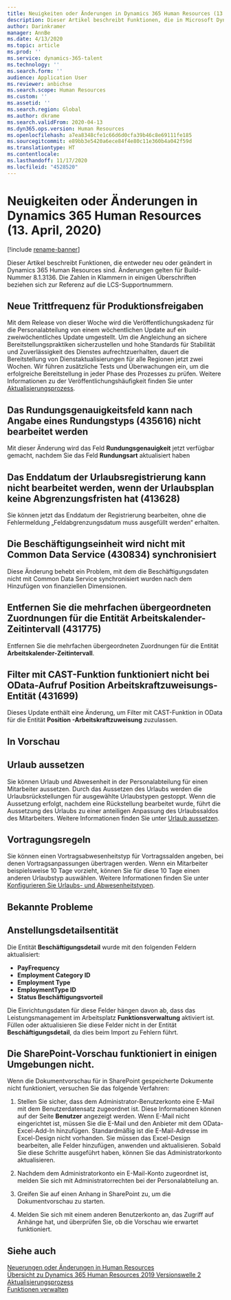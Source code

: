 ```yaml
---
title: Neuigkeiten oder Änderungen in Dynamics 365 Human Resources (13. April, 2020)
description: Dieser Artikel beschreibt Funktionen, die in Microsoft Dynamics 365 Human Resources für den 13. April 2020 neu sind oder geändert wurden.
author: Darinkramer
manager: AnnBe
ms.date: 4/13/2020
ms.topic: article
ms.prod: ''
ms.service: dynamics-365-talent
ms.technology: ''
ms.search.form: ''
audience: Application User
ms.reviewer: anbichse
ms.search.scope: Human Resources
ms.custom: ''
ms.assetid: ''
ms.search.region: Global
ms.author: dkrame
ms.search.validFrom: 2020-04-13
ms.dyn365.ops.version: Human Resources
ms.openlocfilehash: a7ea8348cfe1c66d6d0cfa39b46c8e69111fe185
ms.sourcegitcommit: e89bb3e5420a6ece84f4e80c11e360b4a042f59d
ms.translationtype: HT
ms.contentlocale: 
ms.lasthandoff: 11/17/2020
ms.locfileid: "4528520"
---
```

# <a name="whats-new-or-changed-in-dynamics-365-human-resources-april-13-2020"></a>Neuigkeiten oder Änderungen in Dynamics 365 Human Resources (13. April, 2020)

[!include [rename-banner](~/includes/cc-data-platform-banner.md)]

Dieser Artikel beschreibt Funktionen, die entweder neu oder geändert in Dynamics 365 Human Resources sind. Änderungen gelten für Build-Nummer 8.1.3136. Die Zahlen in Klammern in einigen Überschriften beziehen sich zur Referenz auf die LCS-Supportnummern.

## <a name="new-production-release-cadence"></a>Neue Trittfrequenz für Produktionsfreigaben

Mit dem Release von dieser Woche wird die Veröffentlichungskadenz für die Personalabteilung von einem wöchentlichen Update auf ein zweiwöchentliches Update umgestellt. Um die Angleichung an sichere Bereitstellungspraktiken sicherzustellen und hohe Standards für Stabilität und Zuverlässigkeit des Dienstes aufrechtzuerhalten, dauert die Bereitstellung von Dienstaktualisierungen für alle Regionen jetzt zwei Wochen. Wir führen zusätzliche Tests und Überwachungen ein, um die erfolgreiche Bereitstellung in jeder Phase des Prozesses zu prüfen. Weitere Informationen zu der Veröffentlichungshäufigkeit finden Sie unter [Aktualisierungsprozess](hr-admin-setup-update-process.md).

## <a name="rounding-precision-field-isnt-editable-after-specifying-a-rounding-type-435616"></a>Das Rundungsgenauigkeitsfeld kann nach Angabe eines Rundungstyps (435616) nicht bearbeitet werden

Mit dieser Änderung wird das Feld **Rundungsgenauigkeit** jetzt verfügbar gemacht, nachdem Sie das Feld **Rundungsart** aktualisiert haben

## <a name="cant-edit-leave-enrollment-end-date-when-the-leave-plan-doesnt-have-accrual-periods-413628"></a>Das Enddatum der Urlaubsregistrierung kann nicht bearbeitet werden, wenn der Urlaubsplan keine Abgrenzungsfristen hat (413628)

Sie können jetzt das Enddatum der Registrierung bearbeiten, ohne die Fehlermeldung „Feldabgrenzungsdatum muss ausgefüllt werden“ erhalten.

## <a name="employment-entity-doesnt-sync-to-common-data-service-430834"></a>Die Beschäftigungseinheit wird nicht mit Common Data Service (430834) synchronisiert

Diese Änderung behebt ein Problem, mit dem die Beschäftigungsdaten nicht mit Common Data Service synchronisiert wurden nach dem Hinzufügen von finanziellen Dimensionen. 

## <a name="remove-multi-parenting-for-work-calendar-time-interval-entity-431775"></a>Entfernen Sie die mehrfachen übergeordneten Zuordnungen für die Entität Arbeitskalender-Zeitintervall (431775)

Entfernen Sie die mehrfachen übergeordneten Zuordnungen für die Entität **Arbeitskalender-Zeitintervall**.

## <a name="filter-with-cast-function-doesnt-work-on-odata-call-position-worker-assignment-entity-431699"></a>Filter mit CAST-Funktion funktioniert nicht bei OData-Aufruf Position Arbeitskraftzuweisungs-Entität (431699)

Dieses Update enthält eine Änderung, um Filter mit CAST-Funktion in OData für die Entität **Position -Arbeitskraftzuweisung** zuzulassen.

## <a name="in-preview"></a>In Vorschau

## <a name="leave-suspension"></a>Urlaub aussetzen

Sie können Urlaub und Abwesenheit in der Personalabteilung für einen Mitarbeiter aussetzen. Durch das Aussetzen des Urlaubs werden die Urlaubsrückstellungen für ausgewählte Urlaubstypen gestoppt. Wenn die Aussetzung erfolgt, nachdem eine Rückstellung bearbeitet wurde, führt die Aussetzung des Urlaubs zu einer anteiligen Anpassung des Urlaubssaldos des Mitarbeiters. Weitere Informationen finden Sie unter [Urlaub aussetzen](hr-leave-and-absence-suspend-leave.md).

## <a name="carry-forward-rules"></a>Vortragungsregeln

Sie können einen Vortragsabwesenheitstyp für Vortragssalden angeben, bei denen Vortragsanpassungen übertragen werden. Wenn ein Mitarbeiter beispielsweise 10 Tage vorzieht, können Sie für diese 10 Tage einen anderen Urlaubstyp auswählen. Weitere Informationen finden Sie unter [Konfigurieren Sie Urlaubs- und Abwesenheitstypen](hr-leave-and-absence-types.md).

## <a name="known-issues"></a>Bekannte Probleme

## <a name="employment-details-entity"></a>Anstellungsdetailsentität

Die Entität **Beschäftigungsdetail** wurde mit den folgenden Feldern aktualisiert:

- **PayFrequency**
- **Employment Category ID**
- **Employment Type**
- **EmploymentType ID**
- **Status Beschäftigungsvorteil**

Die Einrichtungsdaten für diese Felder hängen davon ab, dass das Leistungsmanagement im Arbeitsplatz **Funktionsverwaltung** aktiviert ist. Füllen oder aktualisieren Sie diese Felder nicht in der Entität **Beschäftigungsdetail**, da dies beim Import zu Fehlern führt.

## <a name="sharepoint-preview-doesnt-work-in-some-environments"></a>Die SharePoint-Vorschau funktioniert in einigen Umgebungen nicht.

Wenn die Dokumentvorschau für in SharePoint gespeicherte Dokumente nicht funktioniert, versuchen Sie das folgende Verfahren:

1. Stellen Sie sicher, dass dem Administrator-Benutzerkonto eine E-Mail mit dem Benutzerdatensatz zugeordnet ist. Diese Informationen können auf der Seite **Benutzer** angezeigt werden. Wenn E-Mail nicht eingerichtet ist, müssen Sie die E-Mail und den Anbieter mit dem OData-Excel-Add-In hinzufügen. Standardmäßig ist die E-Mail-Adresse im Excel-Design nicht vorhanden. Sie müssen das Excel-Design bearbeiten, alle Felder hinzufügen, anwenden und aktualisieren. Sobald Sie diese Schritte ausgeführt haben, können Sie das Administratorkonto aktualisieren.

2. Nachdem dem Administratorkonto ein E-Mail-Konto zugeordnet ist, melden Sie sich mit Administratorrechten bei der Personalabteilung an.

3. Greifen Sie auf einen Anhang in SharePoint zu, um die Dokumentvorschau zu starten.

4. Melden Sie sich mit einem anderen Benutzerkonto an, das Zugriff auf Anhänge hat, und überprüfen Sie, ob die Vorschau wie erwartet funktioniert.

## <a name="see-also"></a>Siehe auch

[Neuerungen oder Änderungen in Human Resources](hr-admin-whats-new.md)</br>
[Übersicht zu Dynamics 365 Human Resources 2019 Versionswelle 2 ](https://docs.microsoft.com/dynamics365-release-plan/2019wave2/dynamics365-human-resources/)</br>
[Aktualisierungsprozess](hr-admin-setup-update-process.md)</br>
[Funktionen verwalten](hr-admin-manage-features.md)